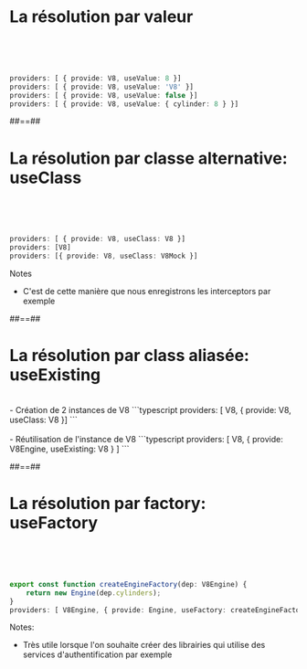 <!-- .slide: class="sfeir-basic-slide with-code" -->
# La résolution par valeur
<br><br><br>
```typescript
providers: [ { provide: V8, useValue: 8 }]
providers: [ { provide: V8, useValue: 'V8' }]
providers: [ { provide: V8, useValue: false }]
providers: [ { provide: V8, useValue: { cylinder: 8 } }]
```
<!-- .element: class="big-code" -->

##==##

<!-- .slide: class="sfeir-basic-slide with-code" -->
# La résolution par classe alternative: useClass
<br><br><br>
```typescript
providers: [ { provide: V8, useClass: V8 }]
providers: [V8]
providers: [{ provide: V8, useClass: V8Mock }]
```
<!-- .element: class="big-code" -->
Notes
- C'est de cette manière que nous enregistrons les interceptors par exemple

##==##

<!-- .slide: class="sfeir-basic-slide with-code" -->
# La résolution par class aliasée: useExisting
<br>
- <span class="important">Création de 2 instances de V8</span>
```typescript
providers: [ V8, { provide: V8, useClass: V8 }]
```
<!-- .element: class="big-code" -->
<br><br>
- <span class="important">Réutilisation de l'instance de V8</span>
```typescript
providers: [ V8, { provide: V8Engine, useExisting: V8 } ]
```
<!-- .element: class="big-code" -->

##==##

<!-- .slide: class="sfeir-basic-slide with-code" -->
# La résolution par factory: useFactory
<br><br><br>
```typescript
export const function createEngineFactory(dep: V8Engine) {
	return new Engine(dep.cylinders);
}
providers: [ V8Engine, { provide: Engine, useFactory: createEngineFactory, deps: [V8Engine] } ]
```
<!-- .element: class="big-code" -->
Notes:
- Très utile lorsque l'on souhaite créer des librairies qui utilise des services d'authentification par exemple


